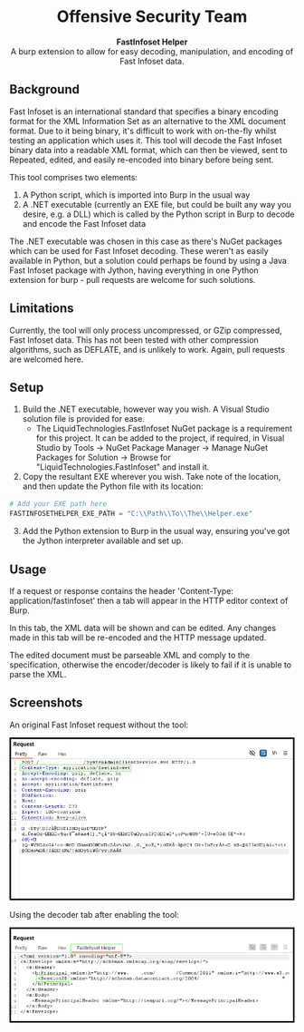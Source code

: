<h1 align="center">Offensive Security Team</h1>

<div align="center">
    <strong>FastInfoset Helper</strong>
</div>

<div align="center">
    A burp extension to allow for easy decoding, manipulation, and encoding of Fast Infoset data.
</div>

## Background

Fast Infoset is an international standard that specifies a binary encoding format for the XML Information Set as an alternative to the XML document format. Due to it being binary, it's difficult to work with on-the-fly whilst testing an application which uses it.
This tool will decode the Fast Infoset binary data into a readable XML format, which can then be viewed, sent to Repeated, edited, and easily re-encoded into binary before being sent.

This tool comprises two elements:

1. A Python script, which is imported into Burp in the usual way
2. A .NET executable (currently an EXE file, but could be built any way you desire, e.g. a DLL) which is called by the Python script in Burp to decode and encode the Fast Infoset data

The .NET executable was chosen in this case as there's NuGet packages which can be used for Fast Infoset decoding. These weren't as easily available in Python, but a solution could perhaps be found by using a Java Fast Infoset package with Jython, having everything in one Python extension for burp - pull requests are welcome for such solutions.

## Limitations

Currently, the tool will only process uncompressed, or GZip compressed, Fast Infoset data. This has not been tested with other compression algorithms, such as DEFLATE, and is unlikely to work. Again, pull requests are welcomed here.

## Setup

1. Build the .NET executable, however way you wish. A Visual Studio solution file is provided for ease.
	- The LiquidTechnologies.FastInfoset NuGet package is a requirement for this project. It can be added to the project, if required, in Visual Studio by Tools -> NuGet Package Manager -> Manage NuGet Packages for Solution -> Browse for "LiquidTechnologies.FastInfoset" and install it.
2. Copy the resultant EXE wherever you wish. Take note of the location, and then update the Python file with its location:

```python
# Add your EXE path here
FASTINFOSETHELPER_EXE_PATH = "C:\\Path\\To\\The\\Helper.exe"
```

3. Add the Python extension to Burp in the usual way, ensuring you've got the Jython interpreter available and set up.

## Usage

If a request or response contains the header 'Content-Type: application/fastinfoset' then a tab will appear in the HTTP editor context of Burp.

In this tab, the XML data will be shown and can be edited. Any changes made in this tab will be re-encoded and the HTTP message updated.

The edited document must be parseable XML and comply to the specification, otherwise the encoder/decoder is likely to fail if it is unable to parse the XML.

## Screenshots

An original Fast Infoset request without the tool:

![Encoded](img/encoded.png)

Using the decoder tab after enabling the tool:

![Decoded](img/decoded.png)



